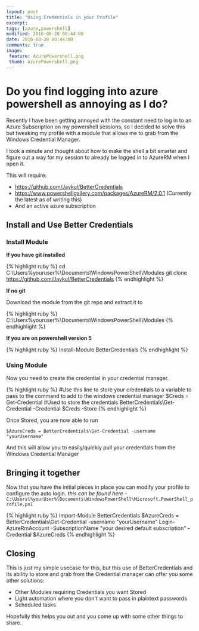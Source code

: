 ```yaml
---
layout: post
title: "Using Credentials in your Profile"
excerpt: 
tags: [azure,powershell]
modified: 2016-08-28 00:44:00
date: 2016-08-28 00:44:00
comments: true
image:
 feature: AzurePowershell.png
 thumb: AzurePowershell.png
---
```


# Do you find logging into azure powershell as annoying as I do? 

Recently I have been getting annoyed with the constant need to log in to an Azure Subscription on my powershell sessions, so I decided to solve this but tweaking my profile with a module that allows me to grab from the Windows Credential Manager.

I took a minute and thought about how to make the shell a bit smarter and figure out a way for my session to already be logged in to AzureRM when I open it. 

This will require:

 *   https://github.com/Jaykul/BetterCredentials
 *   https://www.powershellgallery.com/packages/AzureRM/2.0.1 (Currently the latest as of writing this)
 *   And an active azure subscription 


 
## Install and Use Better Credentials 

### Install Module 

**If you have git installed**

{% highlight ruby %}
cd C:\Users\%youruser%\Documents\WindowsPowerShell\Modules
git clone https://github.com/Jaykul/BetterCredentials
{% endhighlight %}


  
**If no git**

Download the module from the git repo and extract it to 

{% highlight ruby %}
C:\Users\%youruser%\Documents\WindowsPowerShell\Modules
{% endhighlight %}

  

**If you are on powershell version 5**

{% highlight ruby %}
Install-Module BetterCredentials
{% endhighlight %}


### Using Module 

Now you need to create the credential in your credential manager. 

{% highlight ruby %}
#Use this line to store your credentials to a variable to pass to the command to add to the windows credential manager
$Creds = Get-Credential 
#Used to store the credentials 
BetterCredentials\Get-Credential -Credential $Creds -Store
{% endhighlight %}

Once Stored, you are now able to run

`$AzureCreds = BetterCredentials\Get-Credential -username "yourUsername"`

And this will allow you to easily/quickly pull your credentials from the Windows Credential Manager


## Bringing it together 

Now that you have the initial pieces in place you can modify your profile to configure the auto login.
*this can be found here* -  `C:\Users\%yourUser%\Documents\WindowsPowerShell\Microsoft.PowerShell_profile.ps1`

{% highlight ruby %}
Import-Module BetterCredentials
$AzureCreds = BetterCredentials\Get-Credential -username "yourUsername"
Login-AzureRmAccount -SubscriptionName "your desired default subscription" -Credential $AzureCreds
{% endhighlight %}

## Closing 

This is just my simple usecase for this, but this use of BetterCredentials and its ability to store and grab from the Credential manager can offer you some other solutions: 

 *   Other Modules requiring Credentials you want Stored
 *   Light automation where you don't want to pass in plaintext passwords
 *   Scheduled tasks 
  
Hopefully this helps you out and you come up with some other things to share. 



 



